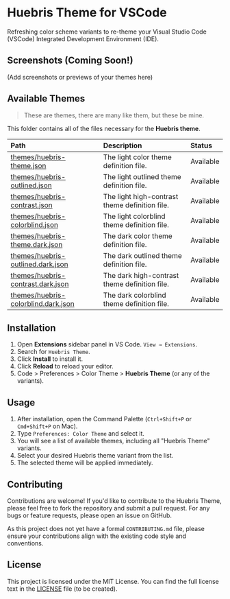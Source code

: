 # Huebris Theme for VSCode

Refreshing color scheme variants to re-theme your Visual Studio Code (VSCode) Integrated Development Environment (IDE).

## Screenshots (Coming Soon!)

(Add screenshots or previews of your themes here)

## Available Themes

> These are themes, there are many like them, but these be mine.

This folder contains all of the files necessary for the **Huebris theme**.

| Path | Description | Status |
| :--- | :---------- | :----- |
| [themes/huebris-theme.json](themes/huebris-flat.json) | The light color theme definition file. | Available |
| [themes/huebris-outlined.json](themes/huebris-outlined.json) | The light outlined theme definition file. | Available |
| [themes/huebris-contrast.json](themes/huebris-contrast.json) | The light high-contrast theme definition file. | Available |
| [themes/huebris-colorblind.json](themes/huebris-colorblind.json) | The light colorblind theme definition file. | Available |
| [themes/huebris-theme.dark.json](themes/huebris-flat.dark.json) | The dark color theme definition file. | Available |
| [themes/huebris-outlined.dark.json](themes/huebris-outlined.dark.json) | The dark outlined theme definition file. | Available |
| [themes/huebris-contrast.dark.json](themes/huebris-contrast.dark.json) | The dark high-contrast theme definition file. | Available |
| [themes/huebris-colorblind.dark.json](themes/huebris-colorblind.dark.json) | The dark colorblind theme definition file. | Available |

## Installation

1.  Open **Extensions** sidebar panel in VS Code. `View → Extensions`.
2.  Search for `Huebris Theme`.
3.  Click **Install** to install it.
4.  Click **Reload** to reload your editor.
5.  Code > Preferences > Color Theme > **Huebris Theme** (or any of the variants).

## Usage

1.  After installation, open the Command Palette (`Ctrl+Shift+P` or `Cmd+Shift+P` on Mac).
2.  Type `Preferences: Color Theme` and select it.
3.  You will see a list of available themes, including all "Huebris Theme" variants.
4.  Select your desired Huebris theme variant from the list.
5.  The selected theme will be applied immediately.

## Contributing

Contributions are welcome! If you'd like to contribute to the Huebris Theme, please feel free to fork the repository and submit a pull request. For any bugs or feature requests, please open an issue on GitHub.

As this project does not yet have a formal `CONTRIBUTING.md` file, please ensure your contributions align with the existing code style and conventions.

## License

This project is licensed under the MIT License. You can find the full license text in the [LICENSE](LICENSE) file (to be created).
